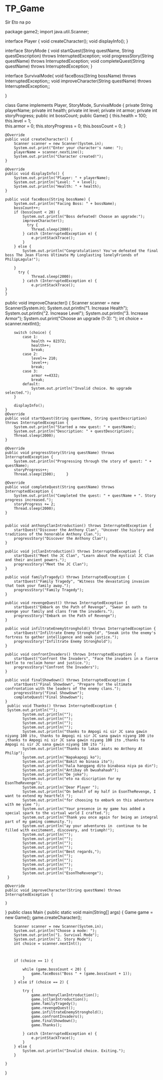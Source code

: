 # TP_Game
Sir Eto na po
  
package game2;
import java.util.Scanner;

interface Player {
    void createCharacter();
    void displayInfo();
}

interface StoryMode {
    void startQuest(String questName, String questDescription) throws InterruptedException;
    void progressStory(String questName) throws InterruptedException;
    void completeQuest(String questName) throws InterruptedException;
}

interface SurvivalMode{
    void faceBoss(String bossName) throws InterruptedException;; 
    void improveCharacter(String questName) throws InterruptedException;;

}

 class Game implements Player, StoryMode, SurvivalMode {
    private String playerName;
    private int health;
    private int level;
    private int armor;
    private int storyProgress;
    public int bossCount;
    public Game() {
        this.health = 100; 
        this.level = 1;   
        this.armor = 0;
        this.storyProgress = 0;
        this.bossCount = 0;
    }

    @Override
    public void createCharacter() {
        Scanner scanner = new Scanner(System.in);
        System.out.print("Enter your character's name: ");
        playerName = scanner.nextLine();
        System.out.println("Character created!");
    }

    @Override
    public void displayInfo() {
        System.out.println("Player: " + playerName);
        System.out.println("Level: " + level);
        System.out.println("Health: " + health);
    }
 
    public void faceBoss(String bossName) {
        System.out.println("Facing Boss: " + bossName);
        bossCount++;
        if (bossCount < 20) {
            System.out.println("Boss defeated! Choose an upgrade:");
            improveCharacter();
              try {
                Thread.sleep(2000); 
            } catch (InterruptedException e) {
                e.printStackTrace();
            }
        } else {
            System.out.println("Congratulations! You've defeated the final boss The Jean Flores Ultimate My Longlasting lonelyFriends of PhilipLagula!");
           
        }
          try {
                Thread.sleep(2000); 
            } catch (InterruptedException e) {
                e.printStackTrace();
    }
    }
   public void improveCharacter() {
        Scanner scanner = new Scanner(System.in);
        System.out.println("1. Increase Health");
        System.out.println("2. Increase Level");
        System.out.println("3. Increase Armor");
        System.out.print("Choose an upgrade (1-3): ");
        int choice = scanner.nextInt();

        switch (choice) {
            case 1:
                health += 82372;
                health++;
                break;
            case 2:
                level+= 210;
                level++;
                break;
            case 3:
                armor +=4332;
                break;
            default:
                System.out.println("Invalid choice. No upgrade selected.");
        }

        displayInfo();
    }
    @Override
    public void startQuest(String questName, String questDescription) throws InterruptedException {
        System.out.println("Started a new quest: " + questName);
        System.out.println("Description: " + questDescription);
        Thread.sleep(2000); 
    }

    @Override
    public void progressStory(String questName) throws InterruptedException {
        System.out.println("Progressing through the story of quest: " + questName);
        storyProgress++;
        Thread.sleep(1500);     }

    @Override
    public void completeQuest(String questName) throws InterruptedException {
        System.out.println("Completed the quest: " + questName + ". Story progress increased.");
        storyProgress += 2;
        Thread.sleep(2000); 
    }
   

    public void anthonyClanIntroduction() throws InterruptedException {
        startQuest("Discover the Anthony Clan", "Uncover the history and traditions of the honorable Anthony Clan.");
        progressStory("Discover the Anthony Clan");
    }

    public void jcClanIntroduction() throws InterruptedException {
        startQuest("Meet the JC Clan", "Learn about the mystical JC Clan and their ancient powers.");
        progressStory("Meet the JC Clan");
    }

    public void familyTragedy() throws InterruptedException {
        startQuest("Family Tragedy", "Witness the devastating invasion that took your family away.");
        progressStory("Family Tragedy");
    }

    public void revengeQuest() throws InterruptedException {
        startQuest("Embark on the Path of Revenge", "Swear an oath to avenge your family and clans from the invaders.");
        progressStory("Embark on the Path of Revenge");
    }

    public void infiltrateEnemyStronghold() throws InterruptedException {
        startQuest("Infiltrate Enemy Stronghold", "Sneak into the enemy's fortress to gather intelligence and seek justice.");
        progressStory("Infiltrate Enemy Stronghold");
    }

    public void confrontInvaders() throws InterruptedException {
        startQuest("Confront the Invaders", "Face the invaders in a fierce battle to reclaim honor and justice.");
        progressStory("Confront the Invaders");
    }

    public void finalShowdown() throws InterruptedException {
        startQuest("Final Showdown", "Prepare for the ultimate confrontation with the leaders of the enemy clans.");
        progressStory("Final Showdown");
        completeQuest("Final Showdown");
    }
     public void Thanks() throws InterruptedException {
     System.out.println("");
            System.out.println("");
            System.out.println("");
            System.out.println("");
            System.out.println("");
            System.out.println("thanks to Ampogi ni sir JC sana gawin niyang 100 ito, thanks to Ampogi ni sir JC sana gawin niyang 100 ito ,thanks to Ampogi ni sir JC sana gawin niyang 100 ito ,thanks to Ampogi ni sir JC sana gawin niyang 100 ito ");
            System.out.println("Thanks to lakas amats mo Anthony At Philip");
            System.out.println("Napakapogi ko");
            System.out.println("Bakit mo binasa ito");
            System.out.println("hala hanggang dito binabasa niya pa din");
            System.out.println("Antibay oh bwuahahaah");
            System.out.println("De joke");
            System.out.println("eto na discription for my EsonTheRevenge");
            System.out.println("Dear Player ");
            System.out.println("On behalf of my half in EsonTheRevenge, I want to extend my heartfelt ");
            System.out.println("for choosing to embark on this adventure with me yiee ");
            System.out.println("Your presence in my game has added a special spark to the virtual world I crafted.");
            System.out.println("Thank you once again for being an integral part of my gaming community.");
            System.out.println("ay your adventures in  continue to be filled with excitement, discovery, and triumph!");
            System.out.println("");
            System.out.println("");
            System.out.println("");
            System.out.println("");
            System.out.println("Best regards,");
            System.out.println("");
            System.out.println("");
            System.out.println("");
            System.out.println("");
            System.out.println("EsonTheRevenge");
     }

    @Override
    public void improveCharacter(String questName) throws InterruptedException {
     
    }
}
public class Main {
    public static void main(String[] args) {
        Game game = new Game();
        game.createCharacter();
        

        Scanner scanner = new Scanner(System.in);
        System.out.println("Choose a mode: ");
        System.out.println("1. Survival Mode");
        System.out.println("2. Story Mode");
        int choice = scanner.nextInt();
              
          

        if (choice == 1) {
           
            while (game.bossCount < 20) {
                game.faceBoss("Boss " + (game.bossCount + 1));
            }
        } else if (choice == 2) {
        
            try {
                game.anthonyClanIntroduction();
                game.jcClanIntroduction();
                game.familyTragedy();
                game.revengeQuest();
                game.infiltrateEnemyStronghold();
                game.confrontInvaders();
                game.finalShowdown();
                game.Thanks();
          
            } catch (InterruptedException e) {
                e.printStackTrace();
            }
        } else {
            System.out.println("Invalid choice. Exiting.");
        }

    }
}
